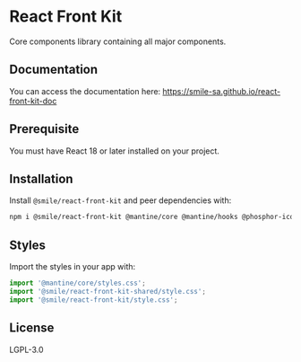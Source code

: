 # React Front Kit

Core components library containing all major components.

## Documentation

You can access the documentation here: https://smile-sa.github.io/react-front-kit-doc

## Prerequisite

You must have React 18 or later installed on your project.

## Installation

Install `@smile/react-front-kit` and peer dependencies with:

```bash
npm i @smile/react-front-kit @mantine/core @mantine/hooks @phosphor-icons/react
```

## Styles

Import the styles in your app with:

```js
import '@mantine/core/styles.css';
import '@smile/react-front-kit-shared/style.css';
import '@smile/react-front-kit/style.css';
```

## License

LGPL-3.0
